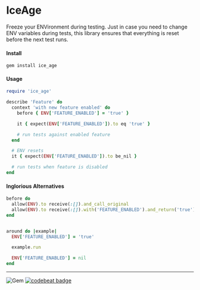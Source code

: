 IceAge
======

Freeze your ENVironment during testing. Just in case you need to change ENV variables during tests, this library ensures that everything is reset before the next test runs.

#### Install
```gem install ice_age```


#### Usage
```ruby
require 'ice_age'

describe 'Feature' do
  context 'with new feature enabled' do
    before { ENV['FEATURE_ENABLED'] = 'true' }

    it { expect(ENV['FEATURE_ENABLED']).to eq 'true' }

    # run tests against enabled feature
  end

  # ENV resets
  it { expect(ENV['FEATURE_ENABLED']).to be_nil }

  # run tests when feature is disabled
end
```


#### Inglorious Alternatives
```ruby
before do
  allow(ENV).to receive(:[]).and_call_original
  allow(ENV).to receive(:[]).with('FEATURE_ENABLED').and_return('true')
end


around do |example|
  ENV['FEATURE_ENABLED'] = 'true'

  example.run

  ENV['FEATURE_ENABLED'] = nil
end
```

----
![Gem](https://img.shields.io/gem/dt/ice_age?style=plastic)
[![codebeat badge](https://codebeat.co/badges/cf6afb0c-a510-4fbe-97d5-17e08826b144)](https://codebeat.co/projects/github-com-dpep-ice_age_rb-master)
